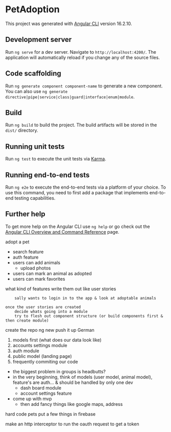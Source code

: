 # PetAdoption

This project was generated with [Angular CLI](https://github.com/angular/angular-cli) version 16.2.10.

## Development server

Run `ng serve` for a dev server. Navigate to `http://localhost:4200/`. The application will automatically reload if you change any of the source files.

## Code scaffolding

Run `ng generate component component-name` to generate a new component. You can also use `ng generate directive|pipe|service|class|guard|interface|enum|module`.

## Build

Run `ng build` to build the project. The build artifacts will be stored in the `dist/` directory.

## Running unit tests

Run `ng test` to execute the unit tests via [Karma](https://karma-runner.github.io).

## Running end-to-end tests

Run `ng e2e` to execute the end-to-end tests via a platform of your choice. To use this command, you need to first add a package that implements end-to-end testing capabilities.

## Further help

To get more help on the Angular CLI use `ng help` or go check out the [Angular CLI Overview and Command Reference](https://angular.io/cli) page.



adopt a pet
- search feature
- auth feature
- users can add animals 
    - upload photos
- users can mark an animal as adopted
- users can mark favorites

what kind of features
    write them out like user stories

        sally wants to login in to the app & look at adoptable animals
        
    once the user stories are created
        decide whats going into a module
        try to flesh out component structure (or build components first & then create module)
        
create the repo
    ng new
    push it up 
German
1. models first (what does our data look like)
2. accounts settings module
3. auth module
4. public model (landing page)
5. frequently commiting our code

* the biggest problem in groups is headbutts?
* in the very beginning, think of models (user model, animal model), feature's are auth... & should be handled by only one dev
  - dash board module
  - account settings feature
* come up with mvp
  - then add fancy things like google maps, address

hard code pets
put a few things in firebase

make an http interceptor
  to run the oauth request to get a token
